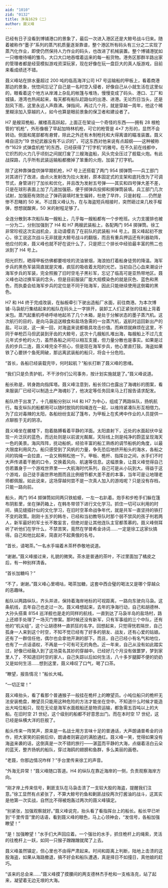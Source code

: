 ```yaml
---
aid: "1010"
zid: "0132"
title: 净海1629（二）
author: 聂义峰
---
```


已经有日子没看到博铺港口的景象了，最后一次进入港区还是大鲸号战斗归来。随着被称作“墨子”系列的蒸汽机质量逐渐靠谱，整个港区所有码头有三分之二实现了蒸汽化作业，即使仍然保持人力作业的码头，也改进了机械装置。整个博铺港犹如一只嗷嗷待哺的雏鸟，大口大口地吞噬着运来的每一船货物。港务区那群半路出家的管理者都是经营模拟游戏资深玩家，现在好像在玩一盘巨大的真人版游戏，目前来看成绩还不错。

聂义峰站在排水量超过 200 吨的临高海洋公司 H7 号运输船的甲板上，看着商港那边的景象，恍惚间忘记了自己是一名时空入侵者，好像自己从小就生活在这里似的，眼看着这个地方从岸滩上杂乱的帐篷与堆场，慢慢变成了码头、港口、工厂和城镇，港湾也热闹起来，每天都有船队赶路似的出港、进港。无论烈日当头，还是刮风下雨，这里永远人声鼎沸。弹指间，再过几个月，就是穿越一周年，他这个稀里糊涂加入穿越的人，如今也算是眼前景象的保卫者和建设者了。

H7 是艘双桅船，艉楼高高跃起，上面正在架设一个奇怪的东西——拥有 28 根枪管的“机枪”，外形像极了早起加特林机枪，可它的枪管是 4×7 方形的，显然不会转动。侧面和尾部都有悬臂，除此之外还有木制枪托和大得离谱的瞄准装置。聂义峰自诩为“19 世纪武器没有不认识的”，可这东西对他来说有点超纲——这种被称作“1629 式弹盘机枪”的东西，已经获得了“打字机”的雅号。在不久前在线都中，它炽烈的火力几乎顷刻之间就打废了三艘海盗船，风头完全压过了舰载火炮。有此战探路，几乎所有武装运输船都撤掉了笨重的火炮，加装了打字机。

除了这种靠弹盘供弹早期机枪，H7 号上还搭载了两门 954 掷弹筒——兵工部门对其进行了改进，由点火发射改为拉火发射，原本固定式的支架和底托改为了可调节式，身管进行了加长和优化，并且改为发射五号弹——其实和四号弹大差不差，只是在球形表面上加了几道加强筋，便于掷弹兵投掷和掷弹筒装填。兵工部门几次试射，加强筋有效防止了弹药装填时发生偏转，杜绝了早炸，只是射程……仍然是惨不忍睹的 50 米。不过聂义峰认为，在与海盗短兵相接时，突然砸过来几枚手榴弹，想想就酸爽，50 米的射程足够了。

全连分散到本次船队每一艘船上，几乎每一艘船都有一个步枪班。火力支援排也被一分为二，分别加强到了 H4 和 H7 两艘武装船上，各配两门 954 掷弹筒。徐工非常珍视这次实战机会，主动请缨去了在前队的武装船 H4 号上。聂义峰起初不放心，徐工说这次战斗无非就是大鲸号战斗的翻版，而且有重兵押运还有利器助阵，他应付的来，聂义峰也就不好在说什么了，只是把三个排长中经验最丰富的熊二也派到了 H4 号上。

阳光炽烈，晒得甲板仿佛都要吱吱的流油冒烟，海浪拍打着船身徒劳的降温。海军步兵的黑色军装简直就是灾难，疯狂的吸收着太阳的光芒。当初自己心血来潮设计海军步兵的军装，完全照搬了旧时空毛子黑衫军，忘记了临高可是亚热带地区。聂义峰也动过换军装的念头，但是目前服装厂能大规模染色的就是灰色、蓝色和黑色，而执委会给海军步兵的定位是不同于陆海军，因此只能继续使用这倒霉的黑色。

H7 和 H4 终于完成改装，在舢板牵引下驶出造船厂水面，前往商港。为本次博铺-马袅航行集结起来的船队在码头上一字排开，装卸工人们正紧张的往船上背着米包。蒸汽起重机呼哧呼哧地起吊了几个木箱，是处于分解状态的墨子蒸汽机。这次航行的目的，是向马袅运送粮食和盐场急需的一台蒸汽机，返航时运回新出产的盐。可以说，这一来一回，对海盗来说都极具攻击价值。而麻烦就麻烦在这里，不同于单枪匹马但武装到牙齿的大鲸号，这次十几艘船扎堆出海，每艘船上不过几支元年式步枪的火力，虽然各船之间可以相互支援，但力量分散也是事实。如果是过去的步兵二连，聂义峰完全不担心，但是现在海军步兵，他心里直打鼓。海盗如果铁了心要拼个鱼死网破，那远离武装船的船只，将会十分危险。

“首长，各船已经装载完毕，何时起航？”船长打断了聂义峰的思绪。

“我们只是负责护航，不干涉你们公司事务，按计划实施就是了。”聂义峰说道。

船长称是，转身跑向指挥塔。聂义峰注意到，船长领口也露出了海魂衫的图案，看来服装厂已经可以制造土产海魂衫了，他决定等任务回来马上打报告请求配发。

船队终于出发了，十几艘船分别以 H4 和 H7 为中心，组成了两路纵队，扬帆航行。每支纵队的船都用可以随时脱钩的钩绳连在一起，以维持紧凑队形互相借力。为了应对毒辣的太阳，各船纷纷支起了篷布，为甲板上在炙烤中作业的人员提供一点聊胜于无的阴凉。

聂义峰坐在艉楼下，抱着胳膊看着平静的洋面。太阳直射下，近处的水面起伏中呈现一片泛灰的蓝色，而远处则是以前波光粼粼，天际线上则是纯净的蔚蓝呈现海天一色的美景。海风阵阵，抚动船帆，经验丰富的船工熟练的调节船帆的角度，以最大限度利用风力。船只感受到了风帆的力量，争先恐后地挤开船头的海水，各船之间的钩绳一会拉直，一会又稍稍松弛一下。甲板、桅杆、指挥台之间，水手们不时大声传递着干脆的口令，交换着风向、航速等信息。这幅景象，让聂义峰觉得自己仿若置身于一个游戏世界里——大航海时代系列，自己可是从小玩到大。得益于这个游戏，自己徒手画世界地图而且比例细节都大差不差的本事，当年可是让地理老师都佩服。如此说来，这场穿越何尝不是一次真人加入的游戏呢？只是没有存档，只能一路向前。

船头，两门 954 掷弹筒如同两只铁蛤蟆，一左一右趴着。炮手和步枪手们躲在篷布阴影里，坐在弹药箱上，在韩冬带领下进行文化学习。抓住一切可以利用的时间，搞见缝插针似的文化学习，在旧时空革命战争年代，就是共军一直坚持的铁打不变的政策。刚刚十五岁的韩冬，已经和当初教导队时那个弱不禁风的孩子判若两人，新军最好的军士长不敢妄言，但绝对是让其他连队主官都羡慕的。聂义峰侧耳听了听他们在学什么，不禁苦笑，竟然在学普希金诗词……一定是徐工这家伙搞得。自己和他比起来，简直对不起黄俄的名号。

“首长，请喝茶。”一名水手端着木茶杯恭敬地说道。

“谢谢。”聂义峰接过来，礼貌的微笑。茶水是普通的茶叶，不过里面加了橘皮之后，有一种别样清香。

“首长加糖吗？”

“不了，谢谢。”聂义峰心里嘀咕，喝茶加糖，这套中西合璧的喝法又是哪个穿越众的恶趣味。

船队以两路纵队，齐头并进，保持着海岸地标的可视距离，一路向东驶向马袅。这条航线，去年自己也走过一次。聂义峰想起来，去年的净海行动，自己和胡德林、大孙头搭乘 8154 巡洋舰也是走的同样的航线，一直到达了马袅半岛的盐场村，路上还顺手处理了一场灭门惨案。那时候还没有新军，只有军事组的三个中队，还有他的“机尖组”，这个让胡德林一直抓狂的名字。回想起来，只觉得恍若隔世，自己孤身一人来到这个时空，不知不觉已经有了好多的朋友、战友，还有心爱的姑娘。还有了一群信任他，偶尔也会拿他开涮的部下。而且，自己已经小有名气和地位，也有了一点话语权，不再是一个可有可无的角色。近一年来，自己从没有如此踏实过，好像已经融入到了这场莫名其妙的穿越中。已经好几个月没有做噩梦，梦到家里人了，不知道旧时空的家人，自己失踪以后如何生活，八十多岁腿脚不便的奶奶又是如何生活……想到这里，聂义峰叹了口气，喝了口茶。

“瞭望，报告情况！”船长大喊。

“一切正常！”

聂义峰抬头，看了看那个普通猴子一般挂在桅杆上的瞭望员。小吨位船只的桅杆无法安装桅盘，瞭望员只能用这种危险的方法才能坐在空中。不知道什么时候才能造出大吨位船只，现在无论是海军水面舰船还是物资运输，都急需五百吨以上的大船。在旧时空 21 世纪，这个级别的船都不好意思出门。而在本时空 17 世纪，这已经是纵横大洋的巨舰了。

船头传来一阵笑声，原来是一名战士用方言味十足的普通话，大声朗诵普希金的诗作，把大家笑的前俯后仰，朗诵者则窘迫的满脸通红。聂义峰一笑，觉得如果没有海盗来袭的话，这倒真是一次不错的旅行——湛蓝而平静的大海，点缀着洁白云朵的蓝天，整齐扬帆的船队，穿过海鸥的翅膀和鱼群，多么美丽的画卷。

“老聂，你那边情况咋样？”手台里传来徐工的声音。

“外海无异常！”聂义峰随口答道。H4 的纵队在靠近海岸的一侧，负责观察海岸方向。

“刚才岸上传来信号，剿匪支队在马袅击溃了一支较大股的海盗，提醒我们注意。”徐工显然有点紧张了，不算大鲸号钓鱼和剿匪战役两次打酱油的战斗，这其实是他第一次实战，自然比不得被炮轰过两次的聂义峰镇定。

“别紧张，加强观察就好。”聂义峰说完，抬头看了看指挥台上的船长。船长早已听到“千里传音”里的话语，看到聂义峰的眼色，马上心领神会，“发信号，各船加强瞭望！”

“是！加强瞭望！”水手们大声回应着。一个强壮的水手，抓住桅杆上的绳索，灵活的往桅杆上一跃，如同一只猴子蹭蹭蹭就爬了上去。

聂义峰虽然镇定，但心里也不由得严肃起来。时间和距离上判断，陆地上击溃的这股海盗，如果从海路撤退，搞不好会和船队遭遇，真是择日不如撞日，真他娘的赶巧。

“该来的总会来……”聂义峰摸了摸腰间的两支德林杰手枪和一支格洛克，站了起来，凝望着无边无垠的大海。
